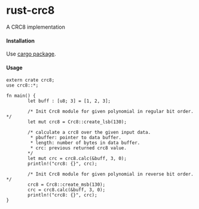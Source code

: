 # rust-crc8
A CRC8 implementation

#### Installation

Use [cargo package](https://crates.io/crates/crc8).

#### Usage
```
extern crate crc8;
use crc8::*;

fn main() {
        let buff : [u8; 3] = [1, 2, 3];

        /* Init Crc8 module for given polynomial in regular bit order. */
        let mut crc8 = Crc8::create_lsb(130);

        /* calculate a crc8 over the given input data.
         * pbuffer: pointer to data buffer.
         * length: number of bytes in data buffer.
         * crc:	previous returned crc8 value.
        */
        let mut crc = crc8.calc(&buff, 3, 0);
        println!("crc8: {}", crc);

        /* Init Crc8 module for given polynomial in reverse bit order. */
        crc8 = Crc8::create_msb(130);
        crc = crc8.calc(&buff, 3, 0);
        println!("crc8: {}", crc);
}
```